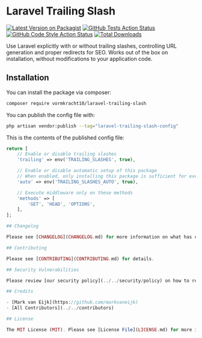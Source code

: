 # Laravel Trailing Slash

[![Latest Version on Packagist](https://img.shields.io/packagist/v/vormkracht10/laravel-trailing-slash.svg?style=flat-square)](https://packagist.org/packages/vormkracht10/laravel-trailing-slash)
[![GitHub Tests Action Status](https://img.shields.io/github/actions/workflow/status/vormkracht10/laravel-trailing-slash/run-tests.yml?branch=main&label=tests&style=flat-square)](https://github.com/vormkracht10/laravel-trailing-slash/actions?query=workflow%3Arun-tests+branch%3Amain)
[![GitHub Code Style Action Status](https://img.shields.io/github/actions/workflow/status/vormkracht10/laravel-trailing-slash/fix-php-code-style-issues.yml?branch=main&label=code%20style&style=flat-square)](https://github.com/vormkracht10/laravel-trailing-slash/actions?query=workflow%3A"Fix+PHP+code+style+issues"+branch%3Amain)
[![Total Downloads](https://img.shields.io/packagist/dt/vormkracht10/laravel-trailing-slash.svg?style=flat-square)](https://packagist.org/packages/vormkracht10/laravel-trailing-slash)

Use Laravel explicitly with or without trailing slashes, controlling URL generation and proper redirects for SEO. Works out of the box on installation, without modifications to your application code.

## Installation

You can install the package via composer:

```bash
composer require vormkracht10/laravel-trailing-slash
```

You can publish the config file with:

```bash
php artisan vendor:publish --tag="laravel-trailing-slash-config"
```

This is the contents of the published config file:

```php
return [
    // Enable or disable trailing slashes
    'trailing' => env('TRAILING_SLASHES', true),

    // Enable or disable automatic setup of this package
    // When enabled, only installing this package is sufficient for everything to work
    'auto' => env('TRAILING_SLASHES_AUTO', true),

    // Execute middleware only on these methods
    'methods' => [
        'GET', 'HEAD', 'OPTIONS',
    ],
];

## Changelog

Please see [CHANGELOG](CHANGELOG.md) for more information on what has changed recently.

## Contributing

Please see [CONTRIBUTING](CONTRIBUTING.md) for details.

## Security Vulnerabilities

Please review [our security policy](../../security/policy) on how to report security vulnerabilities.

## Credits

- [Mark van Eijk](https://github.com/markvaneijk)
- [All Contributors](../../contributors)

## License

The MIT License (MIT). Please see [License File](LICENSE.md) for more information.
